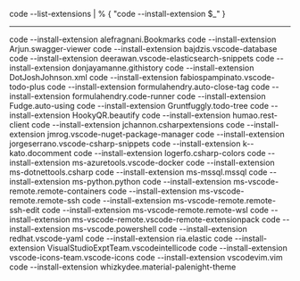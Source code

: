 code --list-extensions | % { "code --install-extension $_" }

-------------------------------------------------------------------------------------------------

code --install-extension alefragnani.Bookmarks
code --install-extension Arjun.swagger-viewer
code --install-extension bajdzis.vscode-database
code --install-extension deerawan.vscode-elasticsearch-snippets
code --install-extension donjayamanne.githistory
code --install-extension DotJoshJohnson.xml
code --install-extension fabiospampinato.vscode-todo-plus
code --install-extension formulahendry.auto-close-tag
code --install-extension formulahendry.code-runner
code --install-extension Fudge.auto-using
code --install-extension Gruntfuggly.todo-tree
code --install-extension HookyQR.beautify
code --install-extension humao.rest-client
code --install-extension jchannon.csharpextensions
code --install-extension jmrog.vscode-nuget-package-manager
code --install-extension jorgeserrano.vscode-csharp-snippets
code --install-extension k--kato.docomment
code --install-extension logerfo.csharp-colors
code --install-extension ms-azuretools.vscode-docker
code --install-extension ms-dotnettools.csharp
code --install-extension ms-mssql.mssql
code --install-extension ms-python.python
code --install-extension ms-vscode-remote.remote-containers
code --install-extension ms-vscode-remote.remote-ssh
code --install-extension ms-vscode-remote.remote-ssh-edit
code --install-extension ms-vscode-remote.remote-wsl
code --install-extension ms-vscode-remote.vscode-remote-extensionpack
code --install-extension ms-vscode.powershell
code --install-extension redhat.vscode-yaml
code --install-extension ria.elastic
code --install-extension VisualStudioExptTeam.vscodeintellicode
code --install-extension vscode-icons-team.vscode-icons
code --install-extension vscodevim.vim
code --install-extension whizkydee.material-palenight-theme
